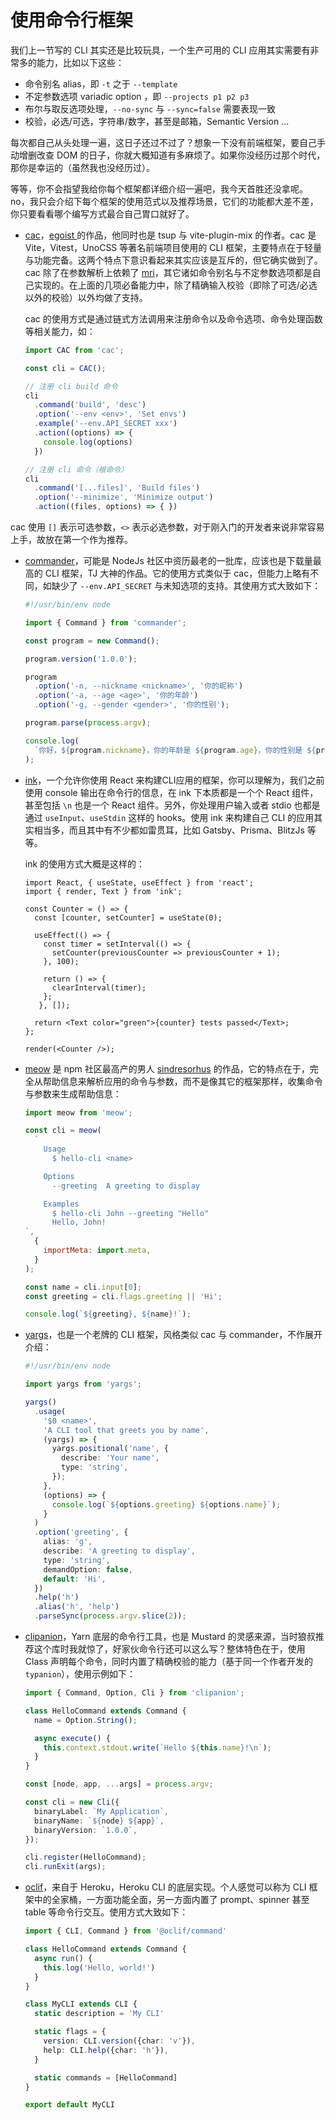 # 使用命令行框架


我们上一节写的 CLI 其实还是比较玩具，一个生产可用的 CLI 应用其实需要有非常多的能力，比如以下这些：

* 命令别名 alias，即 `-t` 之于 `--template`
* 不定参数选项 variadic option ，即 `--projects p1 p2 p3`
* 布尔与取反选项处理，`--no-sync` 与 `--sync=false` 需要表现一致
* 校验，必选/可选，字符串/数字，甚至是邮箱，Semantic Version ...


每次都自己从头处理一遍，这日子还过不过了？想象一下没有前端框架，要自己手动增删改查 DOM 的日子，你就大概知道有多麻烦了。如果你没经历过那个时代，那你是幸运的（虽然我也没经历过）。


等等，你不会指望我给你每个框架都详细介绍一遍吧，我今天首胜还没拿呢。no，我只会介绍下每个框架的使用范式以及推荐场景，它们的功能都大差不差，你只要看看哪个编写方式最合自己胃口就好了。


* [cac](https://www.npmjs.com/package/cac)，[egoist ](https://github.com/egoist)的作品，他同时也是 tsup 与 vite-plugin-mix 的作者。cac 是 Vite，Vitest，UnoCSS 等著名前端项目使用的 CLI 框架，主要特点在于轻量与功能完备。这两个特点下意识看起来其实应该是互斥的，但它确实做到了。cac 除了在参数解析上依赖了 [mri](https://www.npmjs.com/package/mri)，其它诸如命令别名与不定参数选项都是自己实现的。在上面的几项必备能力中，除了精确输入校验（即除了可选/必选以外的校验）以外均做了支持。

  cac 的使用方式是通过链式方法调用来注册命令以及命令选项、命令处理函数等相关能力，如：

  ```typescript
  import CAC from 'cac';
  
  const cli = CAC();
  
  // 注册 cli build 命令
  cli
    .command('build', 'desc')
    .option('--env <env>', 'Set envs')
    .example('--env.API_SECRET xxx')
    .action((options) => {
      console.log(options)
    })
  
  // 注册 cli 命令（根命令）
  cli
    .command('[...files]', 'Build files')
    .option('--minimize', 'Minimize output')
    .action((files, options) => { })
  ```

cac 使用 `[]` 表示可选参数，`<>` 表示必选参数，对于刚入门的开发者来说非常容易上手，故放在第一个作为推荐。


* [commander](https://www.npmjs.com/package/commander)，可能是 NodeJs 社区中资历最老的一批库，应该也是下载量最高的 CLI 框架，TJ 大神的作品。它的使用方式类似于 cac，但能力上略有不同，如缺少了 `--env.API_SECRET` 与未知选项的支持。其使用方式大致如下：

  ```typescript
  #!/usr/bin/env node
  
  import { Command } from 'commander';
  
  const program = new Command();
  
  program.version('1.0.0');
  
  program
    .option('-n, --nickname <nickname>', '你的昵称')
    .option('-a, --age <age>', '你的年龄')
    .option('-g, --gender <gender>', '你的性别');
  
  program.parse(process.argv);
  
  console.log(
    `你好，${program.nickname}，你的年龄是 ${program.age}，你的性别是 ${program.gender}。`
  );
  ```


* [ink](https://www.npmjs.com/package/ink)，一个允许你使用 React 来构建CLI应用的框架，你可以理解为，我们之前使用 console 输出在命令行的信息，在 ink 下本质都是一个个 React 组件，甚至包括 `\n` 也是一个 React 组件。另外，你处理用户输入或者 stdio 也都是通过 `useInput`、`useStdin` 这样的 hooks。使用 ink 来构建自己 CLI 的应用其实相当多，而且其中有不少都如雷贯耳，比如 Gatsby、Prisma、BlitzJs 等等。

  ink 的使用方式大概是这样的：

  ```tsx
  import React, { useState, useEffect } from 'react';
  import { render, Text } from 'ink';
  
  const Counter = () => {
    const [counter, setCounter] = useState(0);
  
    useEffect(() => {
      const timer = setInterval(() => {
        setCounter(previousCounter => previousCounter + 1);
      }, 100);
  
      return () => {
        clearInterval(timer);
      };
     }, []);
  
    return <Text color="green">{counter} tests passed</Text>;
  };
  
  render(<Counter />);
  ```


* [meow](https://www.npmjs.com/package/meow) 是 npm 社区最高产的男人 [sindresorhus](https://www.npmjs.com/~sindresorhus) 的作品，它的特点在于，完全从帮助信息来解析应用的命令与参数，而不是像其它的框架那样，收集命令与参数来生成帮助信息：

  ```javascript
  import meow from 'meow';
  
  const cli = meow(
    `
      Usage
        $ hello-cli <name>
  
      Options
        --greeting  A greeting to display
  
      Examples
        $ hello-cli John --greeting "Hello"
        Hello, John!
  `,
    {
      importMeta: import.meta,
    }
  );
  
  const name = cli.input[0];
  const greeting = cli.flags.greeting || 'Hi';
  
  console.log(`${greeting}, ${name}!`);
  ```
* [yargs](https://www.npmjs.com/package/yargs)，也是一个老牌的 CLI 框架，风格类似 cac 与 commander，不作展开介绍：

  ```typescript
  #!/usr/bin/env node
  
  import yargs from 'yargs';
  
  yargs()
    .usage(
      '$0 <name>',
      'A CLI tool that greets you by name',
      (yargs) => {
        yargs.positional('name', {
          describe: 'Your name',
          type: 'string',
        });
      },
      (options) => {
        console.log(`${options.greeting} ${options.name}`);
      }
    )
    .option('greeting', {
      alias: 'g',
      describe: 'A greeting to display',
      type: 'string',
      demandOption: false,
      default: 'Hi',
    })
    .help('h')
    .alias('h', 'help')
    .parseSync(process.argv.slice(2));
  
  ```


* [clipanion](https://www.npmjs.com/package/clipanion)，Yarn 底层的命令行工具，也是 Mustard 的灵感来源，当时狼叔推荐这个库时我就惊了，好家伙命令行还可以这么写？整体特色在于，使用 Class 声明每个命令，同时内置了精确校验的能力（基于同一个作者开发的 `typanion`），使用示例如下：

  ```typescript
  import { Command, Option, Cli } from 'clipanion';
  
  class HelloCommand extends Command {
    name = Option.String();
  
    async execute() {
      this.context.stdout.write(`Hello ${this.name}!\n`);
    }
  }
  
  const [node, app, ...args] = process.argv;
  
  const cli = new Cli({
    binaryLabel: `My Application`,
    binaryName: `${node} ${app}`,
    binaryVersion: `1.0.0`,
  });
  
  cli.register(HelloCommand);
  cli.runExit(args);
  
  ```


* [oclif](https://www.npmjs.com/package/oclif)，来自于 Heroku，Heroku CLI 的底层实现。个人感觉可以称为 CLI 框架中的全家桶，一方面功能全面，另一方面内置了 prompt、spinner 甚至 table 等命令行交互。使用方式大致如下：

  ```typescript
  import { CLI, Command } from '@oclif/command'
  
  class HelloCommand extends Command {
    async run() {
      this.log('Hello, world!')
    }
  }
  
  class MyCLI extends CLI {
    static description = 'My CLI'
  
    static flags = {
      version: CLI.version({char: 'v'}),
      help: CLI.help({char: 'h'}),
    }
  
    static commands = [HelloCommand]
  }
  
  export default MyCLI
  ```

